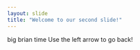 ```yaml
---
layout: slide
title: "Welcome to our second slide!"
---
```

big brian time
Use the left arrow to go back!

